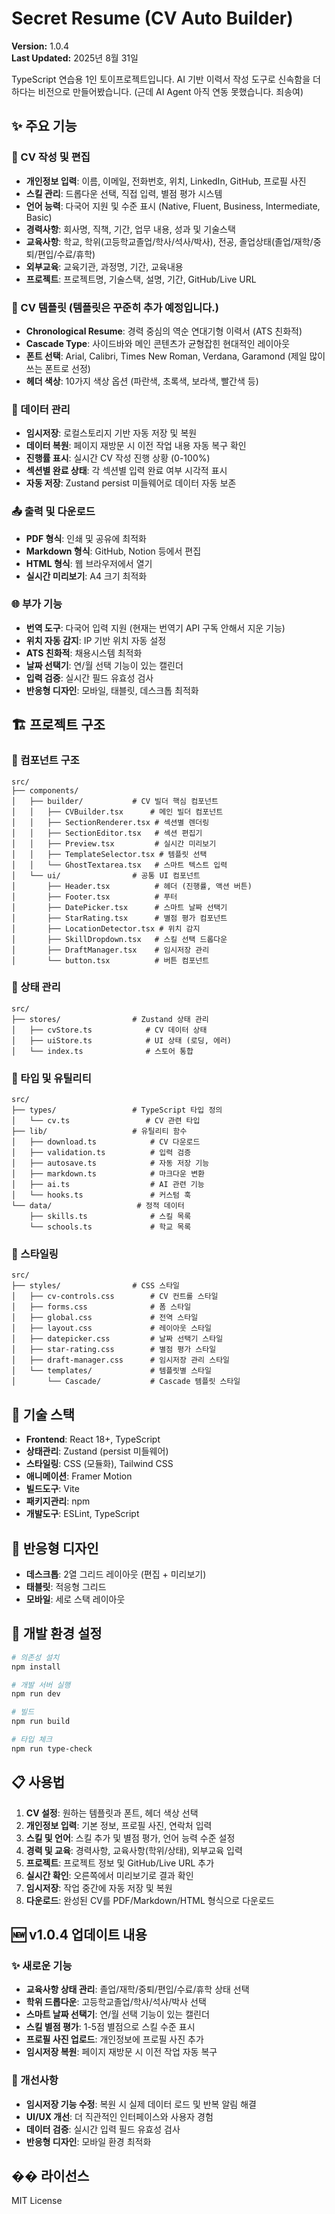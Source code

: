 # Secret Resume (CV Auto Builder)

**Version:** 1.0.4  
**Last Updated:** 2025년 8월 31일

TypeScript 연습용 1인 토이프로젝트입니다.
AI 기반 이력서 작성 도구로 신속함을 더하다는 비전으로 만들어봤습니다. (근데 AI Agent 아직 연동 못했습니다. 죄송여)

## ✨ 주요 기능

### 📝 CV 작성 및 편집
- **개인정보 입력**: 이름, 이메일, 전화번호, 위치, LinkedIn, GitHub, 프로필 사진
- **스킬 관리**: 드롭다운 선택, 직접 입력, 별점 평가 시스템
- **언어 능력**: 다국어 지원 및 수준 표시 (Native, Fluent, Business, Intermediate, Basic)
- **경력사항**: 회사명, 직책, 기간, 업무 내용, 성과 및 기술스택
- **교육사항**: 학교, 학위(고등학교졸업/학사/석사/박사), 전공, 졸업상태(졸업/재학/중퇴/편입/수료/휴학)
- **외부교육**: 교육기관, 과정명, 기간, 교육내용
- **프로젝트**: 프로젝트명, 기술스택, 설명, 기간, GitHub/Live URL

### 🎨 CV 템플릿 (템플릿은 꾸준히 추가 예정입니다.)
- **Chronological Resume**: 경력 중심의 역순 연대기형 이력서 (ATS 친화적)
- **Cascade Type**: 사이드바와 메인 콘텐츠가 균형잡힌 현대적인 레이아웃
- **폰트 선택**: Arial, Calibri, Times New Roman, Verdana, Garamond (제일 많이 쓰는 폰트로 선정)
- **헤더 색상**: 10가지 색상 옵션 (파란색, 초록색, 보라색, 빨간색 등)

### 💾 데이터 관리
- **임시저장**: 로컬스토리지 기반 자동 저장 및 복원
- **데이터 복원**: 페이지 재방문 시 이전 작업 내용 자동 복구 확인
- **진행률 표시**: 실시간 CV 작성 진행 상황 (0-100%)
- **섹션별 완료 상태**: 각 섹션별 입력 완료 여부 시각적 표시
- **자동 저장**: Zustand persist 미들웨어로 데이터 자동 보존

### 📤 출력 및 다운로드
- **PDF 형식**: 인쇄 및 공유에 최적화
- **Markdown 형식**: GitHub, Notion 등에서 편집
- **HTML 형식**: 웹 브라우저에서 열기
- **실시간 미리보기**: A4 크기 최적화

### 🌐 부가 기능
- **번역 도구**: 다국어 입력 지원 (현재는 번역기 API 구독 안해서 지운 기능)
- **위치 자동 감지**: IP 기반 위치 자동 설정
- **ATS 친화적**: 채용시스템 최적화
- **날짜 선택기**: 연/월 선택 기능이 있는 캘린더
- **입력 검증**: 실시간 필드 유효성 검사
- **반응형 디자인**: 모바일, 태블릿, 데스크톱 최적화

## 🏗️ 프로젝트 구조

### 📁 컴포넌트 구조
```
src/
├── components/
│   ├── builder/           # CV 빌더 핵심 컴포넌트
│   │   ├── CVBuilder.tsx      # 메인 빌더 컴포넌트
│   │   ├── SectionRenderer.tsx # 섹션별 렌더링
│   │   ├── SectionEditor.tsx   # 섹션 편집기
│   │   ├── Preview.tsx         # 실시간 미리보기
│   │   ├── TemplateSelector.tsx # 템플릿 선택
│   │   └── GhostTextarea.tsx   # 스마트 텍스트 입력
│   └── ui/                # 공통 UI 컴포넌트
│       ├── Header.tsx          # 헤더 (진행률, 액션 버튼)
│       ├── Footer.tsx          # 푸터
│       ├── DatePicker.tsx      # 스마트 날짜 선택기
│       ├── StarRating.tsx      # 별점 평가 컴포넌트
│       ├── LocationDetector.tsx # 위치 감지
│       ├── SkillDropdown.tsx   # 스킬 선택 드롭다운
│       ├── DraftManager.tsx    # 임시저장 관리
│       └── button.tsx          # 버튼 컴포넌트
```

### 📁 상태 관리
```
src/
├── stores/                # Zustand 상태 관리
│   ├── cvStore.ts            # CV 데이터 상태
│   ├── uiStore.ts            # UI 상태 (로딩, 에러)
│   └── index.ts              # 스토어 통합
```

### 📁 타입 및 유틸리티
```
src/
├── types/                 # TypeScript 타입 정의
│   └── cv.ts                 # CV 관련 타입
├── lib/                   # 유틸리티 함수
│   ├── download.ts            # CV 다운로드
│   ├── validation.ts          # 입력 검증
│   ├── autosave.ts            # 자동 저장 기능
│   ├── markdown.ts            # 마크다운 변환
│   ├── ai.ts                  # AI 관련 기능
│   └── hooks.ts               # 커스텀 훅
└── data/                   # 정적 데이터
    ├── skills.ts              # 스킬 목록
    └── schools.ts             # 학교 목록
```

### 📁 스타일링
```
src/
├── styles/                # CSS 스타일
│   ├── cv-controls.css        # CV 컨트롤 스타일
│   ├── forms.css              # 폼 스타일
│   ├── global.css             # 전역 스타일
│   ├── layout.css             # 레이아웃 스타일
│   ├── datepicker.css         # 날짜 선택기 스타일
│   ├── star-rating.css        # 별점 평가 스타일
│   ├── draft-manager.css      # 임시저장 관리 스타일
│   └── templates/             # 템플릿별 스타일
│       └── Cascade/           # Cascade 템플릿 스타일
```

## 🚀 기술 스택

- **Frontend**: React 18+, TypeScript
- **상태관리**: Zustand (persist 미들웨어)
- **스타일링**: CSS (모듈화), Tailwind CSS
- **애니메이션**: Framer Motion
- **빌드도구**: Vite
- **패키지관리**: npm
- **개발도구**: ESLint, TypeScript

## 📱 반응형 디자인

- **데스크톱**: 2열 그리드 레이아웃 (편집 + 미리보기)
- **태블릿**: 적응형 그리드
- **모바일**: 세로 스택 레이아웃

## 🔧 개발 환경 설정

```bash
# 의존성 설치
npm install

# 개발 서버 실행
npm run dev

# 빌드
npm run build

# 타입 체크
npm run type-check
```

## 📋 사용법

1. **CV 설정**: 원하는 템플릿과 폰트, 헤더 색상 선택
2. **개인정보 입력**: 기본 정보, 프로필 사진, 연락처 입력
3. **스킬 및 언어**: 스킬 추가 및 별점 평가, 언어 능력 수준 설정
4. **경력 및 교육**: 경력사항, 교육사항(학위/상태), 외부교육 입력
5. **프로젝트**: 프로젝트 정보 및 GitHub/Live URL 추가
6. **실시간 확인**: 오른쪽에서 미리보기로 결과 확인
7. **임시저장**: 작업 중간에 자동 저장 및 복원
8. **다운로드**: 완성된 CV를 PDF/Markdown/HTML 형식으로 다운로드

## 🆕 v1.0.4 업데이트 내용

### ✨ 새로운 기능
- **교육사항 상태 관리**: 졸업/재학/중퇴/편입/수료/휴학 상태 선택
- **학위 드롭다운**: 고등학교졸업/학사/석사/박사 선택
- **스마트 날짜 선택기**: 연/월 선택 기능이 있는 캘린더
- **스킬 별점 평가**: 1-5점 별점으로 스킬 수준 표시
- **프로필 사진 업로드**: 개인정보에 프로필 사진 추가
- **임시저장 복원**: 페이지 재방문 시 이전 작업 자동 복구

### 🔧 개선사항
- **임시저장 기능 수정**: 복원 시 실제 데이터 로드 및 반복 알림 해결
- **UI/UX 개선**: 더 직관적인 인터페이스와 사용자 경험
- **데이터 검증**: 실시간 입력 필드 유효성 검사
- **반응형 디자인**: 모바일 환경 최적화

## �� 라이선스

MIT License